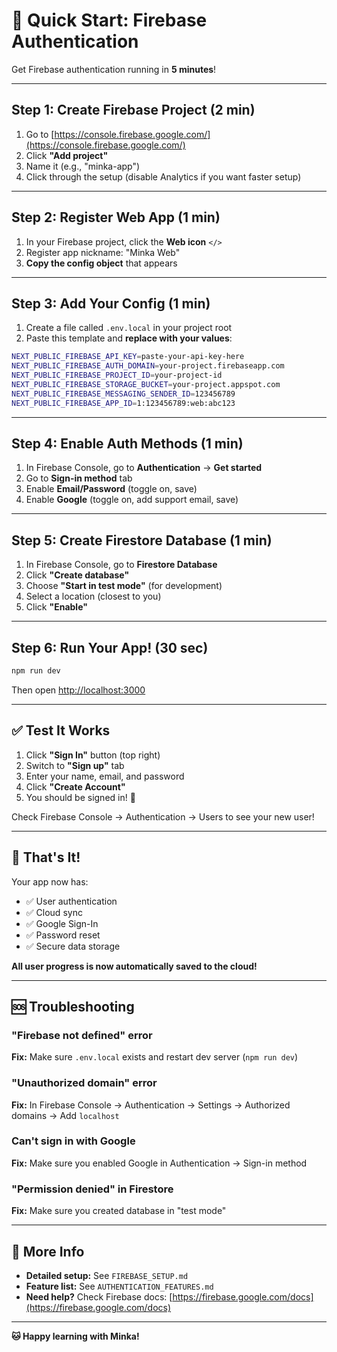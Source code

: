 # 🚀 Quick Start: Firebase Authentication

Get Firebase authentication running in **5 minutes**!

---

## Step 1: Create Firebase Project (2 min)

1. Go to [https://console.firebase.google.com/](https://console.firebase.google.com/)
2. Click **"Add project"**
3. Name it (e.g., "minka-app")
4. Click through the setup (disable Analytics if you want faster setup)

---

## Step 2: Register Web App (1 min)

1. In your Firebase project, click the **Web icon** `</>`
2. Register app nickname: "Minka Web"
3. **Copy the config object** that appears

---

## Step 3: Add Your Config (1 min)

1. Create a file called `.env.local` in your project root
2. Paste this template and **replace with your values**:

```bash
NEXT_PUBLIC_FIREBASE_API_KEY=paste-your-api-key-here
NEXT_PUBLIC_FIREBASE_AUTH_DOMAIN=your-project.firebaseapp.com
NEXT_PUBLIC_FIREBASE_PROJECT_ID=your-project-id
NEXT_PUBLIC_FIREBASE_STORAGE_BUCKET=your-project.appspot.com
NEXT_PUBLIC_FIREBASE_MESSAGING_SENDER_ID=123456789
NEXT_PUBLIC_FIREBASE_APP_ID=1:123456789:web:abc123
```

---

## Step 4: Enable Auth Methods (1 min)

1. In Firebase Console, go to **Authentication** → **Get started**
2. Go to **Sign-in method** tab
3. Enable **Email/Password** (toggle on, save)
4. Enable **Google** (toggle on, add support email, save)

---

## Step 5: Create Firestore Database (1 min)

1. In Firebase Console, go to **Firestore Database**
2. Click **"Create database"**
3. Choose **"Start in test mode"** (for development)
4. Select a location (closest to you)
5. Click **"Enable"**

---

## Step 6: Run Your App! (30 sec)

```bash
npm run dev
```

Then open [http://localhost:3000](http://localhost:3000)

---

## ✅ Test It Works

1. Click **"Sign In"** button (top right)
2. Switch to **"Sign up"** tab
3. Enter your name, email, and password
4. Click **"Create Account"**
5. You should be signed in! 🎉

Check Firebase Console → Authentication → Users to see your new user!

---

## 🎉 That's It!

Your app now has:
- ✅ User authentication
- ✅ Cloud sync
- ✅ Google Sign-In
- ✅ Password reset
- ✅ Secure data storage

**All user progress is now automatically saved to the cloud!**

---

## 🆘 Troubleshooting

### "Firebase not defined" error
**Fix:** Make sure `.env.local` exists and restart dev server (`npm run dev`)

### "Unauthorized domain" error
**Fix:** In Firebase Console → Authentication → Settings → Authorized domains → Add `localhost`

### Can't sign in with Google
**Fix:** Make sure you enabled Google in Authentication → Sign-in method

### "Permission denied" in Firestore
**Fix:** Make sure you created database in "test mode"

---

## 📖 More Info

- **Detailed setup:** See `FIREBASE_SETUP.md`
- **Feature list:** See `AUTHENTICATION_FEATURES.md`
- **Need help?** Check Firebase docs: [https://firebase.google.com/docs](https://firebase.google.com/docs)

---

**🐱 Happy learning with Minka!**

